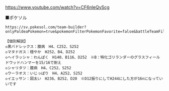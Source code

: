 https://www.youtube.com/watch?v=CF6nleQyScg


■ポケソル
```
https://sv.pokesol.com/team-builder?onlyPaldeaPokemon=true&pokemonFilterPokemonFavorite=false&battleTeamFilterPokemonFavorite=false
```

```
【個別解説】
◇黒バドレックス：臆病　H4、C252、S252
◇マタドガス：穏やか　H252、B4、D252
◇ヘイラッシャ：わんぱく　H140、B116、D252　※B：特化ゴリランダーのグラスフィールドウッドハンマーを15/16で耐え
◇シャリタツ：臆病　H4、C252、S252
◇ウーラオス：いじっぱり　H4、A252、S252
◇イエッサン：図太い　H236、B252、D20　※D12振りにしてH244にした方が16nになっていいです
```